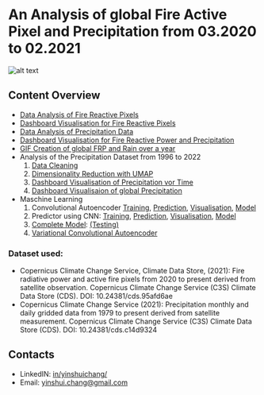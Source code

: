 # An Analysis of global Fire Active Pixel and Precipitation from 03.2020 to 02.2021
![alt text](FireWater_b_02.gif "Title") 

## Content Overview
* [Data Analysis of Fire Reactive Pixels](YC01_LoadData_FireRP.ipynb)
* [Dashboard Visualisation for Fire Reactive Pixels](YC02_Dash_ViewFire.ipynb)
* [Data Analysis of Precipitation Data](YC03_LoadData_Precip_Daily.ipynb)
* [Dashboard Visualisation for Fire Reactive Power and Precipitation](YC08_Dash_ViewData_FireRF_Precip.ipynb)
* [GIF Creation of global FRP and Rain over a year](YC09_CreateGIF_FireRain.ipynb)
* Analysis of the Precipitation Dataset from 1996 to 2022
  1. [Data Cleaning](YC04_PrepData_Precip_ForML.ipynb)
  2. [Dimensionality Reduction with UMAP](YC05_UMAP_Precip_PrepForDash.ipynb)
  3. [Dashboard Visualisation of Precipitation vor Time](YC06_Dash_Precip_time.ipynb)
  4. [Dashboard Visualisaion of global Precipitation](YC07_Dash_Precip_location.ipynb)
* Maschine Learning
  1. Convolutional Autoencoder [Training](ML/ML_CAE_Training_Precip.ipynb), [Prediction](ML/ML_CAE_Predict_Precip.ipynb), [Visualisation](ML/ML_CAE_Visualize_Precip.ipynb), [Model](ML/Models/CNN_AE_vx01.py)
  2. Predictor using CNN: [Training](ML/ML_Pred_Training.ipynb), [Prediction](ML/ML_Pred_Predict.ipynb), [Visualisation](ML/ML_Pred_Visualize.ipynb), [Model](ML/Models/CNN_pred_IIOII_v01.py)
  3. [Complete Model](ML/Models/CNN_comp_IIOII.py): [(Testing)](ML/ML_Comp_Predict.ipynb)
  4. [Variational Convolutional Autoencoder](ML/ML_VCAE_Training.ipynb)
### Dataset used:
* Copernicus Climate Change Service, Climate Data Store, (2021): Fire radiative power and active fire pixels from 2020 to present derived from satellite observation. Copernicus Climate Change Service (C3S) Climate Data Store (CDS). DOI: 10.24381/cds.95afd6ae 
* Copernicus Climate Change Service (2021): Precipitation monthly and daily gridded data from 1979 to present derived from satellite measurement. Copernicus Climate Change Service (C3S) Climate Data Store (CDS). DOI: 10.24381/cds.c14d9324 
## Contacts
* LinkedIN: [in/yinshuichang/](https://www.linkedin.com/in/yinshuichang/)
* Email: [yinshui.chang@gmail.com](mailto:yinshui.chang@gmail.com)